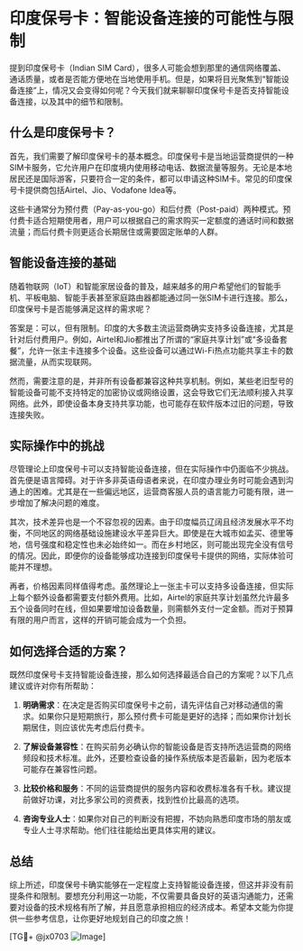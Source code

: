# 印度保号卡：智能设备连接的可能性与限制

提到印度保号卡（Indian SIM Card），很多人可能会想到那里的通信网络覆盖、通话质量，或者是否能方便地在当地使用手机。但是，如果将目光聚焦到“智能设备连接”上，情况又会变得如何呢？今天我们就来聊聊印度保号卡是否支持智能设备连接，以及其中的细节和限制。

## 什么是印度保号卡？

首先，我们需要了解印度保号卡的基本概念。印度保号卡是当地运营商提供的一种SIM卡服务，它允许用户在印度境内使用移动电话、数据流量等服务。无论是本地居民还是国际游客，只要符合一定的条件，都可以申请这种SIM卡。常见的印度保号卡提供商包括Airtel、Jio、Vodafone Idea等。

这些卡通常分为预付费（Pay-as-you-go）和后付费（Post-paid）两种模式。预付费卡适合短期使用者，用户可以根据自己的需求购买一定额度的通话时间和数据流量；而后付费卡则更适合长期居住或需要固定账单的人群。

## 智能设备连接的基础

随着物联网（IoT）和智能家居设备的普及，越来越多的用户希望他们的智能手机、平板电脑、智能手表甚至家庭路由器都能通过同一张SIM卡进行连接。那么，印度保号卡是否能够满足这样的需求呢？

答案是：可以，但有限制。印度的大多数主流运营商确实支持多设备连接，尤其是针对后付费用户。例如，Airtel和Jio都推出了所谓的“家庭共享计划”或“多设备套餐”，允许一张主卡连接多个设备。这些设备可以通过Wi-Fi热点功能共享主卡的数据流量，从而实现联网。

然而，需要注意的是，并非所有设备都兼容这种共享机制。例如，某些老旧型号的智能设备可能不支持特定的加密协议或网络设置，这会导致它们无法顺利接入共享网络。此外，即使设备本身支持共享功能，也可能存在软件版本过旧的问题，导致连接失败。

## 实际操作中的挑战

尽管理论上印度保号卡可以支持智能设备连接，但在实际操作中仍面临不少挑战。首先便是语言障碍。对于许多非英语母语者来说，在印度办理业务时可能会遇到沟通上的困难。尤其是在一些偏远地区，运营商客服人员的语言能力可能有限，进一步增加了解决问题的难度。

其次，技术差异也是一个不容忽视的因素。由于印度幅员辽阔且经济发展水平不均衡，不同地区的网络基础设施建设水平差异巨大。即使是在大城市如孟买、德里等地，信号强度和稳定性也未必始终如一。而在乡村地区，则可能出现完全没有信号的情况。因此，即便你的设备能够成功连接到印度保号卡提供的网络，实际体验可能并不理想。

再者，价格因素同样值得考虑。虽然理论上一张主卡可以支持多设备连接，但实际上每个额外设备都需要支付额外费用。比如，Airtel的家庭共享计划虽然允许最多五个设备同时在线，但如果要增加设备数量，则需额外支付一定金额。而对于预算有限的用户而言，这样的开销可能会成为一个负担。

## 如何选择合适的方案？

既然印度保号卡支持智能设备连接，那么如何选择最适合自己的方案呢？以下几点建议或许对你有所帮助：

1. **明确需求**：在决定是否购买印度保号卡之前，请先评估自己对移动通信的需求。如果你只是短期旅行，那么预付费卡可能是更好的选择；而如果你计划长期居住，则应该优先考虑后付费卡。
   
2. **了解设备兼容性**：在购买前务必确认你的智能设备是否支持所选运营商的网络频段和技术标准。此外，还要检查设备的操作系统版本是否最新，因为老版本可能存在兼容性问题。

3. **比较价格和服务**：不同的运营商提供的服务内容和收费标准各有千秋。建议提前做好功课，对比多家公司的资费表，找到性价比最高的选项。

4. **咨询专业人士**：如果你对自己的判断没有把握，不妨向熟悉印度市场的朋友或专业人士寻求帮助。他们往往能给出更具体实用的建议。

## 总结

综上所述，印度保号卡确实能够在一定程度上支持智能设备连接，但这并非没有前提条件和限制。要想充分利用这一功能，不仅需要具备良好的英语沟通能力，还需要对设备的技术规格有所了解，并且愿意承担相应的经济成本。希望本文能为你提供一些参考信息，让你更好地规划自己的印度之旅！

[TG💪+ @jx0703 ![Image](https://github.com/user-attachments/assets/dbca1d08-cadb-493c-b0ec-ad6f7a83f270)]